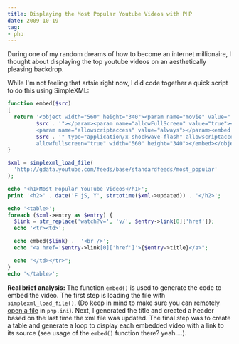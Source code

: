 ```yaml
---
title: Displaying the Most Popular Youtube Videos with PHP
date: 2009-10-19
tag:
- php
---
```

During one of my random dreams of how to become an internet millionaire, I thought about displaying the top youtube videos on an aesthetically pleasing backdrop.

<!--more-->

While I'm not feeling that artsie right now, I did code together a quick script to do this using SimpleXML:

```php
function embed($src)
{
  return '<object width="560" height="340"><param name="movie" value="' .
         $src . '"></param><param name="allowFullScreen" value="true"></param>
         <param name="allowscriptaccess" value="always"></param><embed src="' .
         $src . '" type="application/x-shockwave-flash" allowscriptaccess="always"
         allowfullscreen="true" width="560" height="340"></embed></object>';
}

$xml = simplexml_load_file(
  'http://gdata.youtube.com/feeds/base/standardfeeds/most_popular'
);

echo '<h1>Most Popular YouTube Videos</h1>';
print '<h2>' . date('F jS, Y', strtotime($xml->updated)) . '</h2>';

echo '<table>';
foreach ($xml->entry as $entry) {
  $link = str_replace('watch?v=', 'v/', $entry->link[0]['href']);
  echo '<tr><td>';

  echo embed($link) .  '<br />';
  echo "<a href='$entry->link[0]['href']'>{$entry->title}</a>";

  echo "</td></tr>";
}
echo '</table>';
```

**Real brief analysis:** The function `embed()` is used to generate the code to embed the video.  The first step is loading the file with `simplexml_load_file()`.  (Do keep in mind to make sure you can <a href="http://www.php.net/manual/en/filesystem.configuration.php#ini.allow-url-fopen">remotely open a file</a> in `php.ini`).  Next, I generated the title and created a header based on the last time the xml file was updated.  The final step was to create a table and generate a loop to display each embedded video with a link to its source (see usage of the `embed()` function there? yeah....).